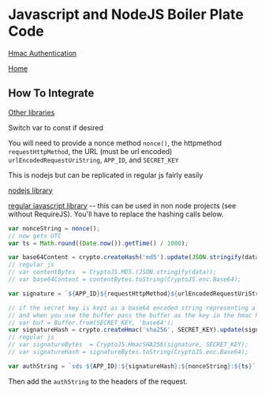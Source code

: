 # Javascript and NodeJS Boiler Plate Code

[Hmac Authentication](/src/Authentication/Hmac/API%20Integration%Help/HMAC%20Authentication%20Help.md)

[Home](/README.md)

## How To Integrate

[Other libraries](https://www.jokecamp.com/blog/examples-of-creating-base64-hashes-using-hmac-sha256-in-different-languages/)

Switch var to const if desired

You will need to provide a nonce method `nonce()`, the httpmethod `requestHttpMethod`, the URL (must be url encoded) `urlEncodedRequestUriString`, `APP_ID`, and `SECRET_KEY`

This is nodejs but can be replicated in regular js fairly easily

[nodejs library](https://nodejs.org/api/crypto.html)

[regular javascript library](https://www.npmjs.com/package/crypto-js) -- this can be used in non node projects (see without RequireJS). You'll have to replace the hashing calls below.

```javascript
var nonceString = nonce();
// now gets UTC
var ts = Math.round((Date.now()).getTime() / 1000);

var base64Content = crypto.createHash('md5').update(JSON.stringify(data)).digest('base64');
// regular js
// var contentBytes  = CryptoJS.MD5.(JSON.stringify(data));
// var base64Content = contentBytes.toString(CryptoJS.enc.Base64);

var signature = `${APP_ID}${requestHttpMethod}${urlEncodedRequestUriString}${ts}${nonceString}${base64Content}`;

// if the secret key is kept as a base64 encoded string representing a byte[] (or buffer) you'll need this
// and when you use the buffer pass the buffer as the key in the hmac hashing
// var buf = Buffer.from(SECRET_KEY, 'base64');
var signatureHash = crypto.createHmac('sha256', SECRET_KEY).update(signature).digest('base64');
// regular js
// var signatureBytes  = CryptoJS.HmacSHA256(signature, SECRET_KEY);
// var signatureHash = signatureBytes.toString(CryptoJS.enc.Base64);

var authString = `sds ${APP_ID}:${signatureHash}:${nonceString}:${ts}`;
```

Then add the `authString` to the headers of the request.
